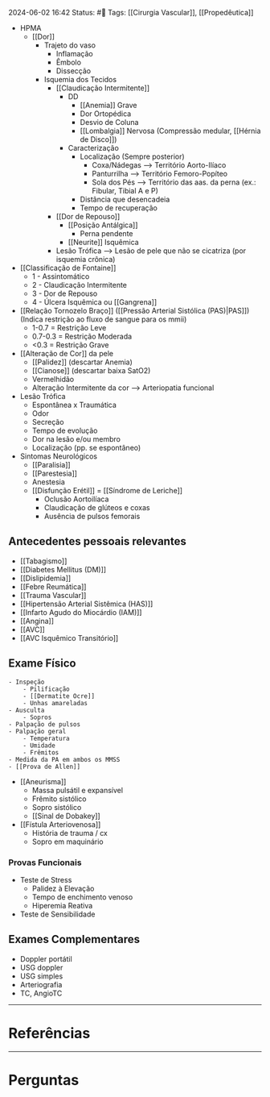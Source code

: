 2024-06-02 16:42
Status: #🌱 
Tags: [[Cirurgia Vascular]], [[Propedêutica]]
<br/>
- HPMA
	- [[Dor]]
		- Trajeto do vaso
			- Inflamação
			- Êmbolo
			- Dissecção
		- Isquemia dos Tecidos
			- [[Claudicação Intermitente]]
				- DD
					- [[Anemia]] Grave
					- Dor Ortopédica
					- Desvio de Coluna
					- [[Lombalgia]] Nervosa (Compressão medular, [[Hérnia de Disco]])
				- Caracterização
					- Localização (Sempre posterior)
						- Coxa/Nádegas --> Território Aorto-Ilíaco
						- Panturrilha --> Território Femoro-Popíteo
						- Sola dos Pés --> Território das aas. da perna (ex.: Fibular, Tibial A e P)
					- Distância que desencadeia
					- Tempo de recuperação
			- [[Dor de Repouso]]
				- [[Posição Antálgica]]
					- Perna pendente
				- [[Neurite]] Isquêmica
			- Lesão Trófica --> Lesão de pele que não se cicatriza (por isquemia crônica)
- [[Classificação de Fontaine]]
	- 1 - Assintomático
	- 2 - Claudicação Intermitente
	- 3 - Dor de Repouso
	- 4 - Úlcera Isquêmica ou [[Gangrena]]
- [[Relação Tornozelo Braço]] ([[Pressão Arterial Sistólica (PAS)|PAS]]) (Indica restrição ao fluxo de sangue para os mmii)
	- 1-0.7 = Restrição Leve
	- 0.7-0.3 = Restrição Moderada
	- <0.3 = Restrição Grave
- [[Alteração de Cor]] da pele
	- [[Palidez]] (descartar Anemia)
	- [[Cianose]] (descartar baixa SatO2)
	- Vermelhidão
	- Alteração Intermitente da cor --> Arteriopatia funcional
- Lesão Trófica
	- Espontânea x Traumática
	- Odor
	- Secreção
	- Tempo de evolução
	- Dor na lesão e/ou membro
	- Localização (pp. se espontâneo)
- Sintomas Neurológicos
	- [[Paralisia]]
	- [[Parestesia]]
	- Anestesia
	- [[Disfunção Erétil]] = [[Síndrome de Leriche]]
		- Oclusão Aortoilíaca
		- Claudicação de glúteos e coxas
		- Ausência de pulsos femorais
## Antecedentes pessoais relevantes
- [[Tabagismo]]
- [[Diabetes Mellitus (DM)]]
- [[Dislipidemia]]
- [[Febre Reumática]]
- [[Trauma Vascular]]
- [[Hipertensão Arterial Sistêmica (HAS)]]
- [[Infarto Agudo do Miocárdio (IAM)]]
- [[Angina]]
- [[AVC]]
- [[AVC Isquêmico Transitório]]
## Exame Físico
	- Inspeção
		- Pilificação
		- [[Dermatite Ocre]]
		- Unhas amareladas
	- Ausculta
		- Sopros
	- Palpação de pulsos
	- Palpação geral
		- Temperatura
		- Umidade
		- Frêmitos
	- Medida da PA em ambos os MMSS
	- [[Prova de Allen]]
- [[Aneurisma]]
	- Massa pulsátil e expansível
	- Frêmito sistólico
	- Sopro sistólico
	- [[Sinal de Dobakey]]
- [[Fístula Arteriovenosa]]
	- História de trauma / cx
	- Sopro em maquinário
### Provas Funcionais
- Teste de Stress
	- Palidez à Elevação
	- Tempo de enchimento venoso
	- Hiperemia Reativa
- Teste de Sensibilidade
## Exames Complementares
- Doppler portátil
- USG doppler
- USG simples
- Arteriografia
- TC, AngioTC

____
# Referências
---
# Perguntas

